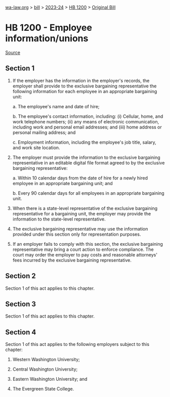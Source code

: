 [wa-law.org](/) > [bill](/bill/) > [2023-24](/bill/2023-24/) > [HB 1200](/bill/2023-24/hb/1200/) > [Original Bill](/bill/2023-24/hb/1200/1/)

# HB 1200 - Employee information/unions

[Source](http://lawfilesext.leg.wa.gov/biennium/2023-24/Pdf/Bills/House%20Bills/1200.pdf)

## Section 1
1. If the employer has the information in the employer's records, the employer shall provide to the exclusive bargaining representative the following information for each employee in an appropriate bargaining unit:

    a. The employee's name and date of hire;

    b. The employee's contact information, including: (i) Cellular, home, and work telephone numbers; (ii) any means of electronic communication, including work and personal email addresses; and (iii) home address or personal mailing address; and

    c. Employment information, including the employee's job title, salary, and work site location.

2. The employer must provide the information to the exclusive bargaining representative in an editable digital file format agreed to by the exclusive bargaining representative:

    a. Within 10 calendar days from the date of hire for a newly hired employee in an appropriate bargaining unit; and

    b. Every 90 calendar days for all employees in an appropriate bargaining unit.

3. When there is a state-level representative of the exclusive bargaining representative for a bargaining unit, the employer may provide the information to the state-level representative.

4. The exclusive bargaining representative may use the information provided under this section only for representation purposes.

5. If an employer fails to comply with this section, the exclusive bargaining representative may bring a court action to enforce compliance. The court may order the employer to pay costs and reasonable attorneys' fees incurred by the exclusive bargaining representative.

## Section 2
Section 1 of this act applies to this chapter.

## Section 3
Section 1 of this act applies to this chapter.

## Section 4
Section 1 of this act applies to the following employers subject to this chapter:

1. Western Washington University;

2. Central Washington University;

3. Eastern Washington University; and

4. The Evergreen State College.
